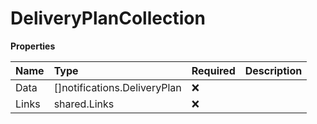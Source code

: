 # DeliveryPlanCollection

**Properties**

| Name  | Type                         | Required | Description |
| :---- | :--------------------------- | :------- | :---------- |
| Data  | []notifications.DeliveryPlan | ❌       |             |
| Links | shared.Links                 | ❌       |             |
